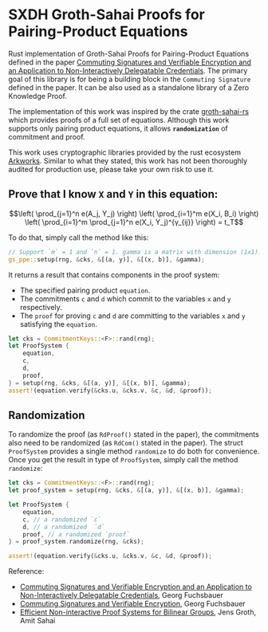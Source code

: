 # SXDH Groth-Sahai Proofs for Pairing-Product Equations

Rust implementation of Groth-Sahai Proofs for Pairing-Product Equations defined in the paper [Commuting Signatures and Verifiable Encryption and an Application to Non-Interactively Delegatable Credentials](https://eprint.iacr.org/2010/233.pdf). The primary goal of this library is for being a building block in the `Commuting Signature` defined in the paper. It can be also used as a standalone library of a Zero Knowledge Proof.

The implementation of this work was inspired by the crate [groth-sahai-rs](https://github.com/jdwhite48/groth-sahai-rs) which provides proofs of a full set of equations. Although this work supports only pairing product equations, it allows **`randomization`** of commitment and proof.

This work uses cryptographic libraries provided by the rust ecosystem [Arkworks](https://github.com/arkworks-rs/). Similar to what they stated, this work has not been thoroughly audited for production use, please take your own risk to use it.

## Prove that I know `X` and `Y` in this equation:

```math
\left( \prod_{j=1}^n e(A_j, Y_j) \right) 
\left( \prod_{i=1}^m e(X_i, B_i) \right)
\left( \prod_{i=1}^m \prod_{j=1}^n e(X_i, Y_j)^{γ_{ij}} \right)
= 
t_Τ
```

To do that, simply call the method like this:

```rust ignore
// Support `m` = 1 and `n` = 1. gamma is a matrix with dimension (1x1).
gs_ppe::setup(rng, &cks, &[(a, y)], &[(x, b)], &gamma);
```

It returns a result that contains components in the proof system:
- The specified pairing product `equation`.
- The commitments `c` and `d` which commit to the variables `x` and `y` respectively.
- The `proof` for proving `c` and `d` are committing to the variables `x` and `y` satisfying the `equation`.

```rust ignore
let cks = CommitmentKeys::<F>::rand(rng);
let ProofSystem {
    equation,
    c,
    d,
    proof,
} = setup(rng, &cks, &[(a, y)], &[(x, b)], &gamma);
assert!(equation.verify(&cks.u, &cks.v, &c, &d, &proof));
```

## Randomization

To randomize the proof (as `RdProof()` stated in the paper), the commitments also need to be randomized (as `RdCom()` stated in the paper). The struct `ProofSystem` provides a single method `randomize` to do both for convenience. Once you get the result in type of `ProofSystem`, simply call the method `randomize`:

```rust ignore
let cks = CommitmentKeys::<F>::rand(rng);
let proof_system = setup(rng, &cks, &[(a, y)], &[(x, b)], &gamma);

let ProofSystem {
    equation,
    c, // a randomized `c`
    d, // a randomized  `d`
    proof, // a randomized `proof`
} = proof_system.randomize(rng, &cks);

assert!(equation.verify(&cks.u, &cks.v, &c, &d, &proof));
```

Reference:
- [Commuting Signatures and Verifiable Encryption and an Application to Non-Interactively Delegatable Credentials](https://eprint.iacr.org/2010/233.pdf), Georg Fuchsbauer
- [Commuting Signatures and Verifiable Encryption](https://www.iacr.org/archive/eurocrypt2011/66320227/66320227.pdf), Georg Fuchsbauer
- [Efficient Non-interactive Proof Systems for Bilinear Groups](https://eprint.iacr.org/archive/2007/155/1460357433.pdf), Jens Groth, Amit Sahai